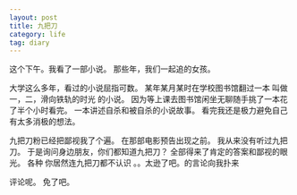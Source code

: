 ```yaml
---
layout: post
title: 九把刀
category: life
tag: diary
---
```



这个下午。我看了一部小说。
那些年，我们一起追的女孩。

大学这么多年，看过的小说屈指可数。
某年某月某时在学校图书馆翻过一本
叫做 一，二，滑向铁轨的时光 的小说。
因为等上课去图书馆闲坐无聊随手挑了一本花了半个小时看完。
一本讲述自杀和被自杀的小说故事。
看完我还是极力避免自己有太多消极的想法。

九把刀粉已经把鄙视我了个遍。
在那部电影预告出现之前。
我从来没有听过九把刀。
于是询问身边朋友，你们都知道九把刀？
全部得来了肯定的答案和鄙视的眼光。
各种 你居然连九把刀都不认识 。。太逊了吧。的言论向我扑来

评论呢。
免了吧。

